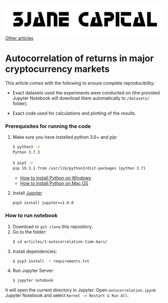 ![3Jane Capital Logo](../3jane-logo-full.png)
[Other articles](https://github.com/3jane/articles/)
# Autocorrelation of returns in major cryptocurrency markets


This article comes with the following to ensure complete reproducibility:

* Exact datasets used the experiments were conducted on (the provided Jupyter Notebook will download them automatically to `/datasets/` folder).

* Exact code used for calculations and plotting of the results.

### Prerequisites for running the code
1. Make sure you have installed python 3.6+ and pip:
    ```bash
    $ python3 -V
    Python 3.7.3

    $ pip3 -V
    pip 19.3.1 from /usr/lib/python3/dist-packages (python 3.7)
    ```
    - [How to install Python on Windows](https://www.howtogeek.com/197947/how-to-install-python-on-windows/)
    - [How to install Python on Mac OS](https://docs.python-guide.org/starting/install3/osx/)
    
2. Install [Jupyter](https://jupyter.org/)
    ```bash
    pip3 install jupyter==1.0.0
    ```
    


### How to run notebook
1. Download or `git clone` this repository.
2. Go to the folder:
    ```bash
    $ cd articles/1-autocorrelation-time-bars/
    ```
3. Install dependencies:
    ```bash
    $ pip3 install -r requirements.txt
    ```
4. Run Jupyter Server:
    ```bash
    $ jupyter notebook
    ```

It will open the current directory in Jupyter. Open `autocorrelation.ipynb` Jupyter Notebook and select `Kernel -> Restart & Run All`.
